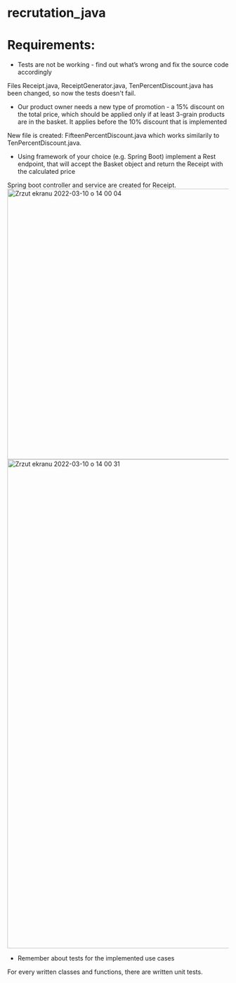 # recrutation_java

# Requirements:
- Tests are not be working - find out what’s wrong and fix the source code accordingly

Files Receipt.java, ReceiptGenerator.java, TenPercentDiscount.java has been changed, so now the tests doesn't fail.

- Our product owner needs a new type of promotion - a 15% discount on the total price,
which should be applied only if at least 3-grain products are in the basket. It applies before
the 10% discount that is implemented

New file is created: FifteenPercentDiscount.java which works similarily to TenPercentDiscount.java.

- Using framework of your choice (e.g. Spring Boot) implement a Rest endpoint, that will
accept the Basket object and return the Receipt with the calculated price

Spring boot controller and service are created for Receipt.
<img width="615" alt="Zrzut ekranu 2022-03-10 o 14 00 04" src="https://user-images.githubusercontent.com/77026945/157716045-b4bd3851-42eb-43ca-9836-5e5a58e4fc47.png">
<img width="1112" alt="Zrzut ekranu 2022-03-10 o 14 00 31" src="https://user-images.githubusercontent.com/77026945/157716034-6453766b-6da4-4bb4-a49a-df447c0e7e5e.png">



- Remember about tests for the implemented use cases

For every written classes and functions, there are written unit tests.
